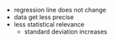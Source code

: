 - regression line does not change
- data get less precise
- less statistical relevance
	- standard deviation increases